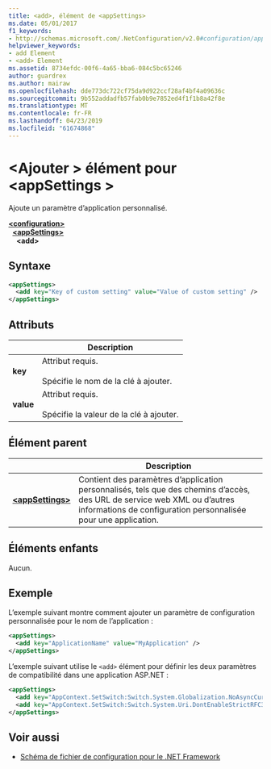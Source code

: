 ```yaml
---
title: <add>, élément de <appSettings>
ms.date: 05/01/2017
f1_keywords:
- http://schemas.microsoft.com/.NetConfiguration/v2.0#configuration/appSettings/add
helpviewer_keywords:
- add Element
- <add> Element
ms.assetid: 8734efdc-00f6-4a65-bba6-084c5bc65246
author: guardrex
ms.author: mairaw
ms.openlocfilehash: dde773dc722cf75da9d922ccf28af4bf4a09636c
ms.sourcegitcommit: 9b552addadfb57fab0b9e7852ed4f1f1b8a42f8e
ms.translationtype: MT
ms.contentlocale: fr-FR
ms.lasthandoff: 04/23/2019
ms.locfileid: "61674868"
---
```

# <a name="add-element-for-appsettings"></a>\<Ajouter > élément pour \<appSettings >

Ajoute un paramètre d’application personnalisé.

[**\<configuration>**](~/docs/framework/configure-apps/file-schema/configuration-element.md)   
&nbsp;&nbsp;[**\<appSettings>**](~/docs/framework/configure-apps/file-schema/appsettings/appsettings-element-for-configuration.md)   
&nbsp;&nbsp;&nbsp;&nbsp;**\<add>**

## <a name="syntax"></a>Syntaxe

```xml
<appSettings>
  <add key="Key of custom setting" value="Value of custom setting" />
</appSettings>
```

## <a name="attributes"></a>Attributs

|           | Description |
| --------- | ----------- |
| **key**   | Attribut requis.<br><br>Spécifie le nom de la clé à ajouter. |
| **value** | Attribut requis.<br><br>Spécifie la valeur de la clé à ajouter. |

## <a name="parent-element"></a>Élément parent

|     | Description |
| --- | ----------- |
| [**\<appSettings>**](~/docs/framework/configure-apps/file-schema/appsettings/appsettings-element-for-configuration.md) | Contient des paramètres d’application personnalisés, tels que des chemins d’accès, des URL de service web XML ou d’autres informations de configuration personnalisée pour une application. |

## <a name="child-elements"></a>Éléments enfants

Aucun.

## <a name="example"></a>Exemple

L’exemple suivant montre comment ajouter un paramètre de configuration personnalisée pour le nom de l’application :

```xml
<appSettings>
  <add key="ApplicationName" value="MyApplication" />
</appSettings>
```

L’exemple suivant utilise le `<add>` élément pour définir les deux paramètres de compatibilité dans une application ASP.NET :

```xml
<appSettings>
  <add key="AppContext.SetSwitch:Switch.System.Globalization.NoAsyncCurrentCulture" value="true" />
  <add key="AppContext.SetSwitch:Switch.System.Uri.DontEnableStrictRFC3986ReservedCharacterSets" value="true" />
</appSettings>
```

## <a name="see-also"></a>Voir aussi

- [Schéma de fichier de configuration pour le .NET Framework](~/docs/framework/configure-apps/file-schema/index.md)
